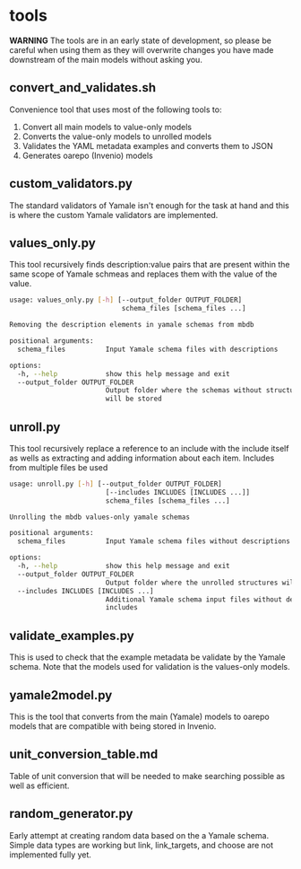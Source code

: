 # tools

**WARNING**
The tools are in an early state of development, so please be careful when using
them as they will overwrite changes you have made downstream of the main models
without asking you.


## convert_and_validates.sh

Convenience tool that uses most of the following tools to:
 1. Convert all main models to value-only models
 2. Converts the value-only models to unrolled models
 3. Validates the YAML metadata examples and converts them to JSON
 4. Generates oarepo (Invenio) models


## custom_validators.py

The standard validators of Yamale isn't enough for the task at hand and this is
where the custom Yamale validators are implemented.

## values_only.py

This tool recursively finds description:value pairs that are present within the
same scope of Yamale schmeas and replaces them with the value of the value.


```bash
usage: values_only.py [-h] [--output_folder OUTPUT_FOLDER]
                            schema_files [schema_files ...]

Removing the description elements in yamale schemas from mbdb

positional arguments:
  schema_files          Input Yamale schema files with descriptions

options:
  -h, --help            show this help message and exit
  --output_folder OUTPUT_FOLDER
                        Output folder where the schemas without structures
                        will be stored
```

## unroll.py

This tool recursively replace a reference to an include with the include itself
as wells as extracting and adding information about each item. Includes from
multiple files be used


```bash
usage: unroll.py [-h] [--output_folder OUTPUT_FOLDER]
                        [--includes INCLUDES [INCLUDES ...]]
                        schema_files [schema_files ...]

Unrolling the mbdb values-only yamale schemas

positional arguments:
  schema_files          Input Yamale schema files without descriptions

options:
  -h, --help            show this help message and exit
  --output_folder OUTPUT_FOLDER
                        Output folder where the unrolled structures will be stored
  --includes INCLUDES [INCLUDES ...]
                        Additional Yamale schema input files without descriptions to be used as
                        includes

```

## validate_examples.py

This is used to check that the example metadata be validate by the Yamale
schema. Note that the models used for validation is the values-only models.


## yamale2model.py

This is the tool that converts from the main (Yamale) models to oarepo models
that are compatible with being stored in Invenio.

## unit_conversion_table.md

Table of unit conversion that will be needed to make searching possible as well
as efficient.

## random_generator.py

Early attempt at creating random data based on the a Yamale schema. Simple data
types are working but link, link_targets, and choose are not implemented fully
yet.
